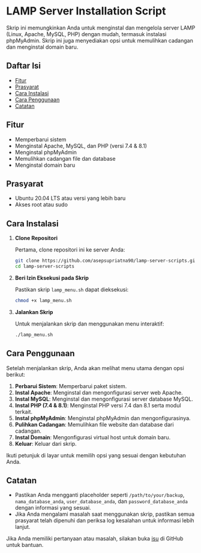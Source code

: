 # LAMP Server Installation Script

Skrip ini memungkinkan Anda untuk menginstal dan mengelola server LAMP (Linux, Apache, MySQL, PHP) dengan mudah, termasuk instalasi phpMyAdmin. Skrip ini juga menyediakan opsi untuk memulihkan cadangan dan menginstal domain baru.

## Daftar Isi

- [Fitur](#fitur)
- [Prasyarat](#prasyarat)
- [Cara Instalasi](#cara-instalasi)
- [Cara Penggunaan](#cara-penggunaan)
- [Catatan](#catatan)

## Fitur

- Memperbarui sistem
- Menginstal Apache, MySQL, dan PHP (versi 7.4 & 8.1)
- Menginstal phpMyAdmin
- Memulihkan cadangan file dan database
- Menginstal domain baru

## Prasyarat

- Ubuntu 20.04 LTS atau versi yang lebih baru
- Akses root atau sudo

## Cara Instalasi

1. **Clone Repositori**

   Pertama, clone repositori ini ke server Anda:

   ```bash
   git clone https://github.com/asepsupriatna90/lamp-server-scripts.git
   cd lamp-server-scripts


2. **Beri Izin Eksekusi pada Skrip**

   Pastikan skrip `lamp_menu.sh` dapat dieksekusi:

   ```bash
   chmod +x lamp_menu.sh
   ```

3. **Jalankan Skrip**

   Untuk menjalankan skrip dan menggunakan menu interaktif:

   ```bash
   ./lamp_menu.sh
   ```

## Cara Penggunaan

Setelah menjalankan skrip, Anda akan melihat menu utama dengan opsi berikut:

1. **Perbarui Sistem**: Memperbarui paket sistem.
2. **Instal Apache**: Menginstal dan mengonfigurasi server web Apache.
3. **Instal MySQL**: Menginstal dan mengonfigurasi server database MySQL.
4. **Instal PHP (7.4 & 8.1)**: Menginstal PHP versi 7.4 dan 8.1 serta modul terkait.
5. **Instal phpMyAdmin**: Menginstal phpMyAdmin dan mengonfigurasinya.
6. **Pulihkan Cadangan**: Memulihkan file website dan database dari cadangan.
7. **Instal Domain**: Mengonfigurasi virtual host untuk domain baru.
8. **Keluar**: Keluar dari skrip.

Ikuti petunjuk di layar untuk memilih opsi yang sesuai dengan kebutuhan Anda.

## Catatan

- Pastikan Anda mengganti placeholder seperti `/path/to/your/backup`, `nama_database_anda`, `user_database_anda`, dan `password_database_anda` dengan informasi yang sesuai.
- Jika Anda mengalami masalah saat menggunakan skrip, pastikan semua prasyarat telah dipenuhi dan periksa log kesalahan untuk informasi lebih lanjut.

Jika Anda memiliki pertanyaan atau masalah, silakan buka [isu](https://github.com/asepsupriatna90/lamp-server-scripts/issues) di GitHub untuk bantuan.

```
